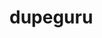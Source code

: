 <!-- generated by markdown-notes-tree -->

# dupeguru

<!-- optional markdown-notes-tree directory description starts here -->

<!-- optional markdown-notes-tree directory description ends here -->


